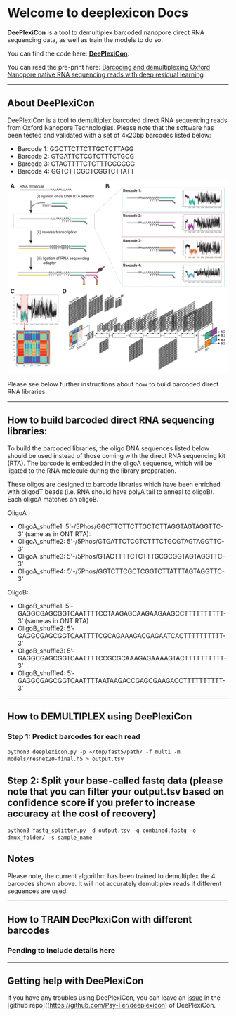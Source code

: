 # Welcome to deeplexicon Docs

**DeePlexiCon** is a tool to demultiplex barcoded nanopore direct RNA sequencing data, as well as train the models to do so.


You can find the code here: **[DeePlexiCon](https://github.com/Psy-Fer/deeplexicon)**.

You can read the pre-print here: [Barcoding and demultiplexing Oxford Nanopore native RNA sequencing reads with deep residual learning](https://www.biorxiv.org/content/10.1101/864322v2)

---

## About DeePlexiCon
DeePlexiCon is a tool to demultiplex barcoded direct RNA sequencing reads from Oxford Nanopore Technologies.
Please note that the software has been tested and validated with a set of 4x20bp barcodes listed below:                                     

- Barcode 1: GGCTTCTTCTTGCTCTTAGG
- Barcode 2: GTGATTCTCGTCTTTCTGCG
- Barcode 3: GTACTTTTCTCTTTGCGCGG
- Barcode 4: GGTCTTCGCTCGGTCTTATT

![alt text](./img/Fig.png "DeePlexiCon-Fig")

Please see below further instructions about how to build barcoded direct RNA libraries.

---

## How to build barcoded direct RNA sequencing libraries:

To build the barcoded libraries, the oligo DNA sequences listed below should be used instead of those coming with the direct RNA sequencing kit (RTA). The barcode is embedded in the oligoA sequence, which will be ligated to the RNA molecule during the library preparation.

These oligos are designed to barcode libraries which have been enriched with oligodT beads (i.e. RNA should have polyA tail to anneal to oligoB). Each oligoA matches an oligoB.

OligoA :

- OligoA_shuffle1: 5'-/5Phos/GGCTTCTTCTTGCTCTTAGGTAGTAGGTTC-3' (same as in ONT RTA):
- OligoA_shuffle2: 5'-/5Phos/GTGATTCTCGTCTTTCTGCGTAGTAGGTTC-3'
- OligoA_shuffle3: 5'-/5Phos/GTACTTTTCTCTTTGCGCGGTAGTAGGTTC-3'
- OligoA_shuffle4: 5'-/5Phos/GGTCTTCGCTCGGTCTTATTTAGTAGGTTC-3'

OligoB:

- OligoB_shuffle1: 5’-GAGGCGAGCGGTCAATTTTCCTAAGAGCAAGAAGAAGCCTTTTTTTTTT-3’  (same as in ONT RTA)
- OligoB_shuffle2: 5’-GAGGCGAGCGGTCAATTTTCGCAGAAAGACGAGAATCACTTTTTTTTTT-3’
- OligoB_shuffle3: 5’-GAGGCGAGCGGTCAATTTTCCGCGCAAAGAGAAAAGTACTTTTTTTTTT-3’
- OligoB_shuffle4: 5’-GAGGCGAGCGGTCAATTTTAATAAGACCGAGCGAAGACCTTTTTTTTTT-3’

---
## How to DEMULTIPLEX using DeePlexiCon

### Step 1: Predict barcodes for each read
    python3 deeplexicon.py -p ~/top/fast5/path/ -f multi -m models/resnet20-final.h5 > output.tsv

## Step 2: Split your base-called fastq data (please note that you can filter your output.tsv based on confidence score if you prefer to increase accuracy at the cost of recovery)

    python3 fastq_splitter.py -d output.tsv -q combined.fastq -o dmux_folder/ -s sample_name

## Notes
Please note, the current algorithm has been trained to demultiplex the 4 barcodes shown above. It will not accurately demultiplex reads if different sequences are used.

----
## How to TRAIN DeePlexiCon with different barcodes

### Pending to include details here 
----
## Getting help with DeePlexiCon

If you have any troubles using DeePlexiCon, you can leave an [issue](https://github.com/Psy-Fer/deeplexicon/issues) in the [github repo]((https://github.com/Psy-Fer/deeplexicon) of DeePlexiCon.

